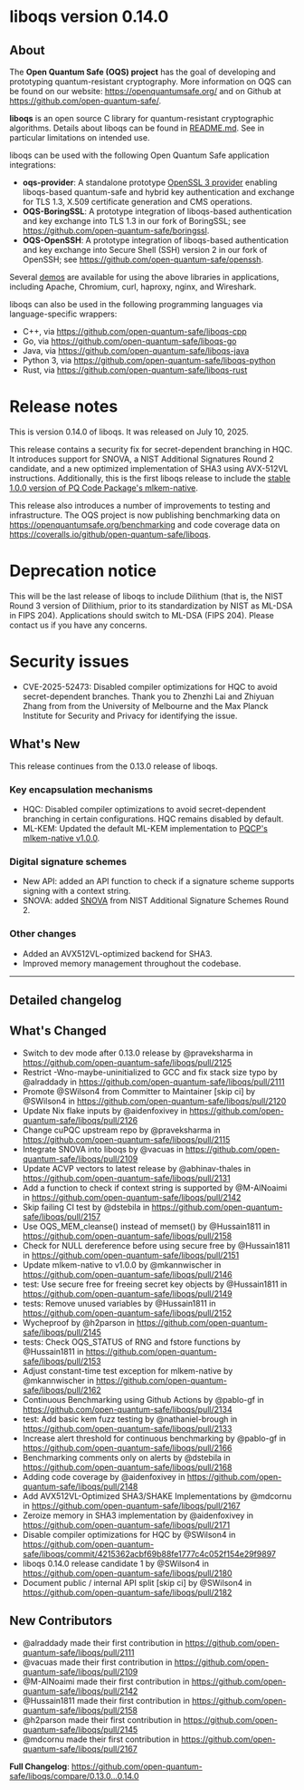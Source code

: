 liboqs version 0.14.0
=====================

About
-----

The **Open Quantum Safe (OQS) project** has the goal of developing and prototyping quantum-resistant cryptography.  More information on OQS can be found on our website: https://openquantumsafe.org/ and on Github at https://github.com/open-quantum-safe/.  

**liboqs** is an open source C library for quantum-resistant cryptographic algorithms.  Details about liboqs can be found in [README.md](https://github.com/open-quantum-safe/liboqs/blob/main/README.md).  See in particular limitations on intended use.

liboqs can be used with the following Open Quantum Safe application integrations:

- **oqs-provider**: A standalone prototype [OpenSSL 3 provider](https://www.openssl.org/docs/manmaster/man7/provider.html) enabling liboqs-based quantum-safe and hybrid key authentication and exchange for TLS 1.3, X.509 certificate generation and CMS operations.
- **OQS-BoringSSL**: A prototype integration of liboqs-based authentication and key exchange into TLS 1.3 in our fork of BoringSSL; see https://github.com/open-quantum-safe/boringssl.
- **OQS-OpenSSH**: A prototype integration of liboqs-based authentication and key exchange into Secure Shell (SSH) version 2 in our fork of OpenSSH; see https://github.com/open-quantum-safe/openssh.

Several [demos](https://github.com/open-quantum-safe/oqs-demos) are available for using the above libraries in applications, including Apache, Chromium, curl, haproxy, nginx, and Wireshark.

liboqs can also be used in the following programming languages via language-specific wrappers:

- C++, via https://github.com/open-quantum-safe/liboqs-cpp
- Go, via https://github.com/open-quantum-safe/liboqs-go
- Java, via https://github.com/open-quantum-safe/liboqs-java
- Python 3, via https://github.com/open-quantum-safe/liboqs-python
- Rust, via https://github.com/open-quantum-safe/liboqs-rust

Release notes
=============

This is version 0.14.0 of liboqs. It was released on July 10, 2025.

This release contains a security fix for secret-dependent branching in HQC. It introduces support for SNOVA, a NIST Additional Signatures Round 2 candidate, and a new optimized implementation of SHA3 using AVX-512VL instructions. Additionally, this is the first liboqs release to include the [stable 1.0.0 version of PQ Code Package's mlkem-native](https://github.com/pq-code-package/mlkem-native/releases/tag/v1.0.0).

This release also introduces a number of improvements to testing and infrastructure. The OQS project is now publishing benchmarking data on https://openquantumsafe.org/benchmarking and code coverage data on https://coveralls.io/github/open-quantum-safe/liboqs.

Deprecation notice
==================

This will be the last release of liboqs to include Dilithium (that is, the NIST Round 3 version of Dilithium, prior to its standardization by NIST as ML-DSA in FIPS 204). Applications should switch to ML-DSA (FIPS 204). Please contact us if you have any concerns.

Security issues
===============

- CVE-2025-52473: Disabled compiler optimizations for HQC to avoid secret-dependent branches. Thank you to Zhenzhi Lai and Zhiyuan Zhang from from the University of Melbourne and the Max Planck Institute for Security and Privacy for identifying the issue.

What's New
----------

This release continues from the 0.13.0 release of liboqs.

### Key encapsulation mechanisms

- HQC: Disabled compiler optimizations to avoid secret-dependent branching in certain configurations. HQC remains disabled by default.
- ML-KEM: Updated the default ML-KEM implementation to [PQCP's mlkem-native v1.0.0](https://github.com/pq-code-package/mlkem-native/releases/tag/v1.0.0).

### Digital signature schemes

- New API: added an API function to check if a signature scheme supports signing with a context string.
- SNOVA: added [SNOVA](https://snova.pqclab.org/) from NIST Additional Signature Schemes Round 2.

### Other changes

- Added an AVX512VL-optimized backend for SHA3.
- Improved memory management throughout the codebase.

---

Detailed changelog
------------------

## What's Changed
* Switch to dev mode after 0.13.0 release by @praveksharma in https://github.com/open-quantum-safe/liboqs/pull/2125
* Restrict -Wno-maybe-uninitialized to GCC and fix stack size typo by @alraddady in https://github.com/open-quantum-safe/liboqs/pull/2111
* Promote @SWilson4 from Committer to Maintainer [skip ci] by @SWilson4 in https://github.com/open-quantum-safe/liboqs/pull/2120
* Update Nix flake inputs by @aidenfoxivey in https://github.com/open-quantum-safe/liboqs/pull/2126
* Change cuPQC upstream repo by @praveksharma in https://github.com/open-quantum-safe/liboqs/pull/2115
* Integrate SNOVA into liboqs by @vacuas in https://github.com/open-quantum-safe/liboqs/pull/2109
* Update ACVP vectors to latest release by @abhinav-thales in https://github.com/open-quantum-safe/liboqs/pull/2131
* Add a function to check if context string is supported by @M-AlNoaimi in https://github.com/open-quantum-safe/liboqs/pull/2142
* Skip failing CI test by @dstebila in https://github.com/open-quantum-safe/liboqs/pull/2157
* Use OQS_MEM_cleanse() instead of memset() by @Hussain1811 in https://github.com/open-quantum-safe/liboqs/pull/2158
* Check for NULL dereference before using secure free by @Hussain1811 in https://github.com/open-quantum-safe/liboqs/pull/2151
* Update mlkem-native to v1.0.0 by @mkannwischer in https://github.com/open-quantum-safe/liboqs/pull/2146
* test: Use secure free for freeing secret key objects by @Hussain1811 in https://github.com/open-quantum-safe/liboqs/pull/2149
* tests: Remove unused variables by @Hussain1811 in https://github.com/open-quantum-safe/liboqs/pull/2152
* Wycheproof by @h2parson in https://github.com/open-quantum-safe/liboqs/pull/2145
* tests: Check OQS_STATUS of RNG and fstore functions by @Hussain1811 in https://github.com/open-quantum-safe/liboqs/pull/2153
* Adjust constant-time test exception for mlkem-native by @mkannwischer in https://github.com/open-quantum-safe/liboqs/pull/2162
* Continuous Benchmarking using Github Actions by @pablo-gf in https://github.com/open-quantum-safe/liboqs/pull/2134
* test: Add basic kem fuzz testing by @nathaniel-brough in https://github.com/open-quantum-safe/liboqs/pull/2133
* Increase alert threshold for continuous benchmarking by @pablo-gf in https://github.com/open-quantum-safe/liboqs/pull/2166
* Benchmarking comments only on alerts by @dstebila in https://github.com/open-quantum-safe/liboqs/pull/2168
* Adding code coverage by @aidenfoxivey in https://github.com/open-quantum-safe/liboqs/pull/2148
* Add AVX512VL-Optimized SHA3/SHAKE Implementations by @mdcornu in https://github.com/open-quantum-safe/liboqs/pull/2167
* Zeroize memory in SHA3 implementation by @aidenfoxivey in https://github.com/open-quantum-safe/liboqs/pull/2171
* Disable compiler optimizations for HQC by @SWilson4 in https://github.com/open-quantum-safe/liboqs/commit/4215362acbf69b88fe1777c4c052f154e29f9897
* liboqs 0.14.0 release candidate 1 by @SWilson4 in https://github.com/open-quantum-safe/liboqs/pull/2180
* Document public / internal API split [skip ci] by @SWilson4 in https://github.com/open-quantum-safe/liboqs/pull/2182

## New Contributors
* @alraddady made their first contribution in https://github.com/open-quantum-safe/liboqs/pull/2111
* @vacuas made their first contribution in https://github.com/open-quantum-safe/liboqs/pull/2109
* @M-AlNoaimi made their first contribution in https://github.com/open-quantum-safe/liboqs/pull/2142
* @Hussain1811 made their first contribution in https://github.com/open-quantum-safe/liboqs/pull/2158
* @h2parson made their first contribution in https://github.com/open-quantum-safe/liboqs/pull/2145
* @mdcornu made their first contribution in https://github.com/open-quantum-safe/liboqs/pull/2167

**Full Changelog**: https://github.com/open-quantum-safe/liboqs/compare/0.13.0...0.14.0